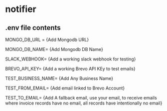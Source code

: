 # notifier

## .env file contents

MONGO_DB_URL = {Add Mongodb URL}

MONGO_DB_NAME= {Add Mongodb DB Name}

SLACK_WEBHOOK= {Add a working slack webhook for testing}

BREVO_API_KEY= {Add a working Brevo API KEy to test emails}

TEST_BUSINESS_NAME= {Add Any Business Name}

TEST_FROM_EMAIL= {Add email linked to Brevo Account}

TEST_TO_EMAIL= {Add A fallback email, use your email, to receive emails where invoice records have no email, all records have intentionally no email}

